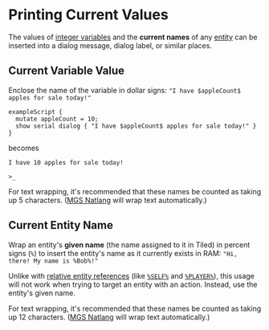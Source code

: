 # Printing Current Values

The values of [integer variables](../scripts/integer_variables) and the **current names** of any [entity](../entities) can be inserted into a dialog message, dialog label, or similar places.

## Current Variable Value

Enclose the name of the variable in dollar signs: `"I have $appleCount$ apples for sale today!"`

```mgs
exampleScript {
  mutate appleCount = 10;
  show serial dialog { "I have $appleCount$ apples for sale today!" }
}
```

becomes

```
I have 10 apples for sale today!

>_
```


For text wrapping, it's recommended that these names be counted as taking up 5 characters. ([MGS Natlang](../mgs/mgs_natlang) will wrap text automatically.)

## Current Entity Name

Wrap an entity's **given name** (the name assigned to it in Tiled) in percent signs (`%`) to insert the entity's name as it currently exists in RAM: `"Hi, there! My name is %Bob%!"`

Unlike with [relative entity references](../entities/relative_entity_references) (like [`%SELF%`](../entities/SELF) and [`%PLAYER%`](../entities/PLAYER)), this usage will not work when trying to target an entity with an action. Instead, use the entity's given name.

For text wrapping, it's recommended that these names be counted as taking up 12 characters. ([MGS Natlang](../mgs/mgs_natlang) will wrap text automatically.)
